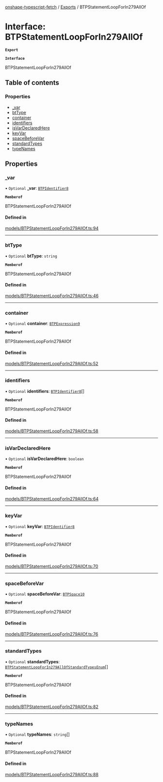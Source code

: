 [onshape-typescript-fetch](../README.md) / [Exports](../modules.md) / BTPStatementLoopForIn279AllOf

# Interface: BTPStatementLoopForIn279AllOf

**`Export`**

**`Interface`**

BTPStatementLoopForIn279AllOf

## Table of contents

### Properties

- [\_var](BTPStatementLoopForIn279AllOf.md#_var)
- [btType](BTPStatementLoopForIn279AllOf.md#bttype)
- [container](BTPStatementLoopForIn279AllOf.md#container)
- [identifiers](BTPStatementLoopForIn279AllOf.md#identifiers)
- [isVarDeclaredHere](BTPStatementLoopForIn279AllOf.md#isvardeclaredhere)
- [keyVar](BTPStatementLoopForIn279AllOf.md#keyvar)
- [spaceBeforeVar](BTPStatementLoopForIn279AllOf.md#spacebeforevar)
- [standardTypes](BTPStatementLoopForIn279AllOf.md#standardtypes)
- [typeNames](BTPStatementLoopForIn279AllOf.md#typenames)

## Properties

### \_var

• `Optional` **\_var**: [`BTPIdentifier8`](BTPIdentifier8.md)

**`Memberof`**

BTPStatementLoopForIn279AllOf

#### Defined in

[models/BTPStatementLoopForIn279AllOf.ts:94](https://github.com/toebes/onshape-typescript-fetch/blob/3e11ae1/models/BTPStatementLoopForIn279AllOf.ts#L94)

___

### btType

• `Optional` **btType**: `string`

**`Memberof`**

BTPStatementLoopForIn279AllOf

#### Defined in

[models/BTPStatementLoopForIn279AllOf.ts:46](https://github.com/toebes/onshape-typescript-fetch/blob/3e11ae1/models/BTPStatementLoopForIn279AllOf.ts#L46)

___

### container

• `Optional` **container**: [`BTPExpression9`](BTPExpression9.md)

**`Memberof`**

BTPStatementLoopForIn279AllOf

#### Defined in

[models/BTPStatementLoopForIn279AllOf.ts:52](https://github.com/toebes/onshape-typescript-fetch/blob/3e11ae1/models/BTPStatementLoopForIn279AllOf.ts#L52)

___

### identifiers

• `Optional` **identifiers**: [`BTPIdentifier8`](BTPIdentifier8.md)[]

**`Memberof`**

BTPStatementLoopForIn279AllOf

#### Defined in

[models/BTPStatementLoopForIn279AllOf.ts:58](https://github.com/toebes/onshape-typescript-fetch/blob/3e11ae1/models/BTPStatementLoopForIn279AllOf.ts#L58)

___

### isVarDeclaredHere

• `Optional` **isVarDeclaredHere**: `boolean`

**`Memberof`**

BTPStatementLoopForIn279AllOf

#### Defined in

[models/BTPStatementLoopForIn279AllOf.ts:64](https://github.com/toebes/onshape-typescript-fetch/blob/3e11ae1/models/BTPStatementLoopForIn279AllOf.ts#L64)

___

### keyVar

• `Optional` **keyVar**: [`BTPIdentifier8`](BTPIdentifier8.md)

**`Memberof`**

BTPStatementLoopForIn279AllOf

#### Defined in

[models/BTPStatementLoopForIn279AllOf.ts:70](https://github.com/toebes/onshape-typescript-fetch/blob/3e11ae1/models/BTPStatementLoopForIn279AllOf.ts#L70)

___

### spaceBeforeVar

• `Optional` **spaceBeforeVar**: [`BTPSpace10`](BTPSpace10.md)

**`Memberof`**

BTPStatementLoopForIn279AllOf

#### Defined in

[models/BTPStatementLoopForIn279AllOf.ts:76](https://github.com/toebes/onshape-typescript-fetch/blob/3e11ae1/models/BTPStatementLoopForIn279AllOf.ts#L76)

___

### standardTypes

• `Optional` **standardTypes**: [`BTPStatementLoopForIn279AllOfStandardTypesEnum`](../modules.md#btpstatementloopforin279allofstandardtypesenum-1)[]

**`Memberof`**

BTPStatementLoopForIn279AllOf

#### Defined in

[models/BTPStatementLoopForIn279AllOf.ts:82](https://github.com/toebes/onshape-typescript-fetch/blob/3e11ae1/models/BTPStatementLoopForIn279AllOf.ts#L82)

___

### typeNames

• `Optional` **typeNames**: `string`[]

**`Memberof`**

BTPStatementLoopForIn279AllOf

#### Defined in

[models/BTPStatementLoopForIn279AllOf.ts:88](https://github.com/toebes/onshape-typescript-fetch/blob/3e11ae1/models/BTPStatementLoopForIn279AllOf.ts#L88)
